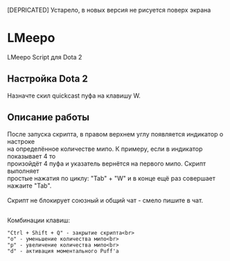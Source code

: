 [DEPRICATED] Устарело, в новых версия не рисуется поверх экрана

# LMeepo
LMeepo Script для Dota 2 

## Настройка Dota 2

Назначте скил quickcast  пуфа на клавишу W.

## Описание работы

После запуска скрипта, в правом верхнем углу появляется индикатор о настроке <br>
на определённое количестве мипо. К примеру, если в индикатор показывает 4 то<br>
произойдёт 4 пуфа и указатель вернётся на первого мипо. Скрипт выполняет <br>
простые нажатия по циклу: "Tab" + "W" и в конце ещё раз совершает нажаите "Tab".<br>
<br>
Скрипт не блокирует союзный и общий чат - смело пишите в чат.

## 

Комбинации клавиш:
```au3
"Ctrl + Shift + Q" - закрытие скрипта<br>
"o" - уменьшение количества мипо<br>
"p" - увеличение количества мипо<br>
"d" - активация моментального Puff'а
```
